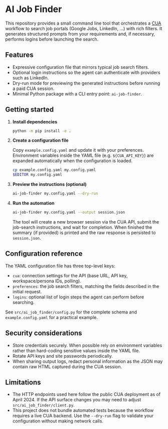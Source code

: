 # AI Job Finder

This repository provides a small command line tool that orchestrates a [CUA](https://docs.cua.ai)
workflow to search job portals (Google Jobs, LinkedIn, …) with rich filters. It generates
structured prompts from your requirements and, if necessary, performs logins before launching
the search.

## Features

- Expressive configuration file that mirrors typical job search filters.
- Optional login instructions so the agent can authenticate with providers such as LinkedIn.
- Dry-run mode for previewing the generated instructions before running a paid CUA session.
- Minimal Python package with a CLI entry point: `ai-job-finder`.

## Getting started

1. **Install dependencies**

   ```bash
   python -m pip install -e .
   ```

2. **Create a configuration file**

   Copy `example.config.yaml` and update it with your preferences. Environment variables
   inside the YAML file (e.g. `${CUA_API_KEY}`) are expanded automatically when the
   configuration is loaded.

   ```bash
   cp example.config.yaml my.config.yaml
   $EDITOR my.config.yaml
   ```

3. **Preview the instructions (optional)**

   ```bash
   ai-job-finder my.config.yaml --dry-run
   ```

4. **Run the automation**

   ```bash
   ai-job-finder my.config.yaml --output session.json
   ```

   The tool will create a new browser session via the CUA API, submit the job-search instructions,
   and wait for completion. When finished the summary (if provided) is printed and the raw response
   is persisted to `session.json`.

## Configuration reference

The YAML configuration file has three top-level keys:

- `cua`: connection settings for the API (base URL, API key, workspace/persona IDs, polling).
- `preferences`: the job search filters, matching the fields described in the initial request.
- `logins`: optional list of login steps the agent can perform before searching.

See `src/ai_job_finder/config.py` for the complete schema and `example.config.yaml` for a practical
example.

## Security considerations

- Store credentials securely. When possible rely on environment variables rather than hard-coding
  sensitive values inside the YAML file.
- Rotate API keys and site passwords periodically.
- When sharing output logs, redact personal information as the JSON may contain raw HTML captured
  during the CUA session.

## Limitations

- The HTTP endpoints used here follow the public CUA deployment as of April 2024. If the API
  surface changes you may need to adjust `src/ai_job_finder/client.py`.
- This project does not bundle automated tests because the workflow requires a live CUA backend.
  Use the `--dry-run` flag to validate your configuration without making network calls.
